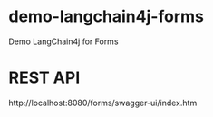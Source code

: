 # demo-langchain4j-forms
Demo LangChain4j for Forms

# REST API
http://localhost:8080/forms/swagger-ui/index.htm
